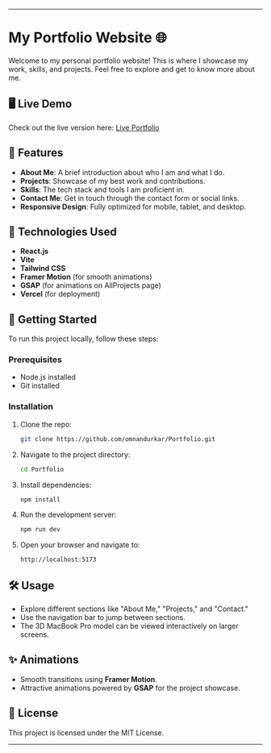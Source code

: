 

---

# My Portfolio Website 🌐

Welcome to my personal portfolio website! This is where I showcase my work, skills, and projects. Feel free to explore and get to know more about me.

## 🖥️ Live Demo

Check out the live version here: [Live Portfolio](omnandurkar.me)

## 📌 Features

- **About Me**: A brief introduction about who I am and what I do.
- **Projects**: Showcase of my best work and contributions.
- **Skills**: The tech stack and tools I am proficient in.
- **Contact Me**: Get in touch through the contact form or social links.
- **Responsive Design**: Fully optimized for mobile, tablet, and desktop.

## 🚀 Technologies Used

- **React.js**
- **Vite**
- **Tailwind CSS**
- **Framer Motion** (for smooth animations)
- **GSAP** (for animations on AllProjects page)
- **Vercel** (for deployment)

## 📂 Getting Started

To run this project locally, follow these steps:

### Prerequisites
- Node.js installed
- Git installed

### Installation

1. Clone the repo:
   ```bash
   git clone https://github.com/omnandurkar/Portfolio.git
   ```
2. Navigate to the project directory:
   ```bash
   cd Portfolio
   ```
3. Install dependencies:
   ```bash
   npm install
   ```
4. Run the development server:
   ```bash
   npm run dev
   ```
5. Open your browser and navigate to:
   ```
   http://localhost:5173
   ```

## 🛠️ Usage

- Explore different sections like "About Me," "Projects," and "Contact."
- Use the navigation bar to jump between sections.
- The 3D MacBook Pro model can be viewed interactively on larger screens.
  
## ✨ Animations

- Smooth transitions using **Framer Motion**.
- Attractive animations powered by **GSAP** for the project showcase.

## 📝 License

This project is licensed under the MIT License.

---

